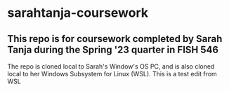 # sarahtanja-coursework
## This repo is for coursework completed by Sarah Tanja during the Spring '23 quarter in FISH 546 

The repo is cloned local to Sarah's Window's OS PC, and is also cloned local to her Windows Subsystem for Linux (WSL).
This is a test edit from WSL